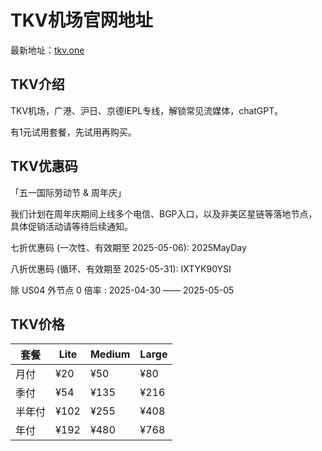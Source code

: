 # TKV机场官网地址

最新地址：[tkv.one](https://portal.tkv.one/aff.php?aff=806)

## TKV介绍

TKV机场，广港、沪日、京德IEPL专线，解锁常见流媒体，chatGPT。

有1元试用套餐，先试用再购买。

## TKV优惠码

「五一国际劳动节 & 周年庆」

我们计划在周年庆期间上线多个电信、BGP入口，以及非美区星链等落地节点，具体促销活动请等待后续通知。

七折优惠码 (一次性、有效期至 2025-05-06): 2025MayDay

八折优惠码 (循环、有效期至 2025-05-31): IXTYK90YSI

除 US04 外节点 0 倍率 : 2025-04-30 —— 2025-05-05

## TKV价格

|套餐|Lite|Medium|Large|
|----|----|----|----|
|月付|¥20|¥50|¥80|
|季付|¥54|¥135|¥216|
|半年付|¥102|¥255|¥408|
|年付|¥192|¥480|¥768|
